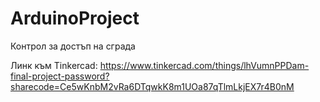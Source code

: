 # ArduinoProject
Контрол за достъп на сграда

Линк към Tinkercad:
https://www.tinkercad.com/things/lhVumnPPDam-final-project-password?sharecode=Ce5wKnbM2vRa6DTqwkK8m1UOa87qTlmLkjEX7r4B0nM
